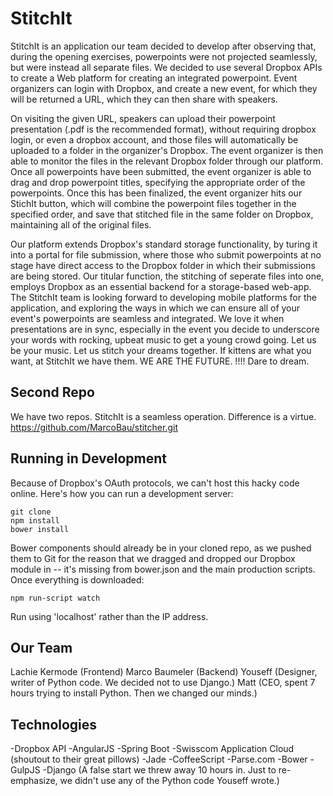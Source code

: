 # StitchIt

StitchIt is an application our team decided to develop after observing that, during the opening exercises, powerpoints were not projected seamlessly, but were instead all separate files. We decided to use several Dropbox APIs to create a Web platform for creating an integrated powerpoint. Event organizers can login with Dropbox, and create a new event, for which they will be returned a URL, which they can then share with speakers.

On visiting the given URL, speakers can upload their powerpoint presentation (.pdf is the recommended format), without requiring dropbox login, or even a dropbox account, and those files will automatically be uploaded to a folder in the organizer's Dropbox. The event organizer is then able to monitor the files in the relevant Dropbox folder through our platform. Once all powerpoints have been submitted, the event organizer is able to drag and drop powerpoint titles, specifying the appropriate order of the powerpoints. Once this has been finalized, the event organizer hits our StichIt button, which will combine the powerpoint files together in the specified order, and save that stitched file in the same folder on Dropbox, maintaining all of the original files.

Our platform extends Dropbox's standard storage functionality, by turing it into a portal for file submission, where those who submit powerpoints at no stage have direct access to the Dropbox folder in which their submissions are being stored. Our titular function, the stitching of seperate files into one, employs Dropbox as an essential backend for a storage-based web-app. The StitchIt team is looking forward to developing mobile platforms for the application, and exploring the ways in which we can ensure all of your event's powerpoints are seamless and integrated. We love it when presentations are in sync, especially in the event you decide to underscore your words with rocking, upbeat music to get a young crowd going. Let us be your music. Let us stitch your dreams together. If kittens are what you want, at StitchIt we have them.  WE ARE THE FUTURE. !!!! Dare to dream.

## Second Repo
We have two repos. StitchIt is a seamless operation. Difference is a virtue.
https://github.com/MarcoBau/stitcher.git

## Running in Development
Because of Dropbox's OAuth protocols, we can't host this hacky code online. Here's how you can run a development server:
```
git clone
npm install
bower install
```
Bower components should already be in your cloned repo, as we pushed them to Git for the reason that we dragged and dropped our Dropbox module in -- it's missing from bower.json and the main production scripts. Once everything is downloaded:

`npm run-script watch`

Run using 'localhost' rather than the IP address.


## Our Team
Lachie Kermode (Frontend)
Marco Baumeler (Backend)
Youseff (Designer, writer of Python code. We decided not to use Django.)
Matt (CEO, spent 7 hours trying to install Python. Then we changed our minds.)

## Technologies
 -Dropbox API
 -AngularJS
 -Spring Boot
 -Swisscom Application Cloud (shoutout to their great pillows)
 -Jade
 -CoffeeScript
 -Parse.com
 -Bower
 -GulpJS
 -Django (A false start we threw away 10 hours in. Just to re-emphasize, we didn't use any of the Python code Youseff wrote.)